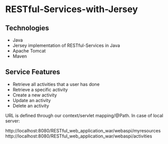 # RESTful-Services-with-Jersey

## Technologies
*   Java
*   Jersey implementation of RESTful-Services in Java
*   Apache Tomcat
*   Maven

## Service Features
*   Retrieve all activities that a user has done
*   Retrieve a specific activity
*   Create a new activity
*   Update an activity
*   Delete an activity


URL is defined through our context/servlet mapping/@Path. 
In case of local server: 

http://localhost:8080/RESTful_web_application_war/webaspi/myresources
http://localhost:8080/RESTful_web_application_war/webaspi/activities